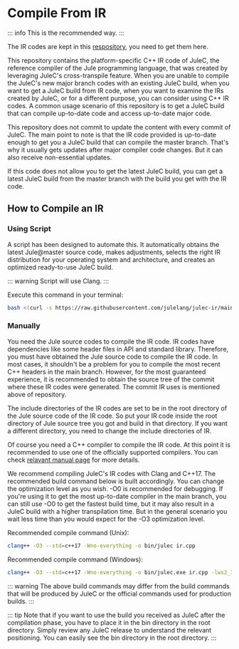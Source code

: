 # Compile From IR

::: info
This is the recommended way.
:::

The IR codes are kept in this [respository](https://github.com/julelang/julec-ir), you need to get them here.

This repository contains the platform-specific C++ IR code of JuleC, the reference compiler of the Jule programming language, that was created by leveraging JuleC's cross-transpile feature. When you are unable to compile the JuleC's new major branch codes with an existing JuleC build, when you want to get a JuleC build from IR code, when you want to examine the IRs created by JuleC, or for a different purpose, you can consider using C++ IR codes. A common usage scenario of this repository is to get a JuleC build that can compile up-to-date code and access up-to-date major code.

This repository does not commit to update the content with every commit of JuleC. The main point to note is that the IR code provided is up-to-date enough to get you a JuleC build that can compile the master branch. That's why it usually gets updates after major compiler code changes. But it can also receive non-essential updates.

If this code does not allow you to get the latest JuleC build, you can get a latest JuleC build from the master branch with the build you get with the IR code.

## How to Compile an IR

### Using Script

A script has been designed to automate this. It automatically obtains the latest Jule@master source code, makes adjustments, selects the right IR distribution for your operating system and architecture, and creates an optimized ready-to-use JuleC build.

::: warning
Script will use Clang.
:::


Execute this command in your terminal:
```bash
bash <(curl -s https://raw.githubusercontent.com/julelang/julec-ir/main/compile-ir.sh)
```

### Manually

You need the Jule source codes to compile the IR code. IR codes have dependencies like some header files in API and standard library. Therefore, you must have obtained the Jule source code to compile the IR code. In most cases, it shouldn't be a problem for you to compile the most recent C++ headers in the main branch. However, for the most guaranteed experience, it is recommended to obtain the source tree of the commit where these IR codes were generated. The commit IR uses is mentioned above of repository.

The include directories of the IR codes are set to be in the root directory of the Jule source code of the IR code. So put your IR code inside the root directory of Jule source tree you got and build in that directory. If you want a different directory, you need to change the include directories of IR.

Of course you need a C++ compiler to compile the IR code. At this point it is recommended to use one of the officially supported compilers. You can check [relavant manual page](/compiler/backend/) for more details.

We recommend compiling JuleC's IR codes with Clang and C++17. The recommended build command below is built accordingly. You can change the optimization level as you wish. -O0 is recommended for debugging. If you're using it to get the most up-to-date compiler in the main branch, you can still use -O0 to get the fastest build time, but it may also result in a JuleC build with a higher transpilation time. But in the general scenario you wait less time than you would expect for the -O3 optimization level.

Recommended compile command (Unix):
```sh
clang++ -O3 --std=c++17 -Wno-everything -o bin/julec ir.cpp
```

Recommended compile command (Windows):
```sh
clang++ -O3 --std=c++17 -Wno-everything -o bin/julec.exe ir.cpp -lws2_32 -lshell32
```

::: warning
The above build commands may differ from the build commands that will be produced by JuleC or the official commands used for production builds.
:::

::: tip
Note that if you want to use the build you received as JuleC after the compilation phase, you have to place it in the bin directory in the root directory. Simply review any JuleC release to understand the relevant positioning. You can easily see the bin directory in the root directory.
:::
